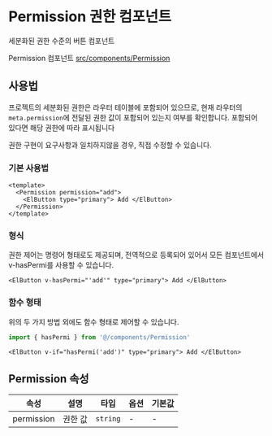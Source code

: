 # Permission 권한 컴포넌트

세분화된 권한 수준의 버튼 컴포넌트

Permission 컴포넌트 [src/components/Permission](https://github.com/web2-solution/web2-vue-framework/tree/demo/src/components/Permission)

## 사용법

프로젝트의 세분화된 권한은 라우터 테이블에 포함되어 있으므로, 현재 라우터의 `meta.permission`에 전달된 권한 값이 포함되어 있는지 여부를 확인합니다. 포함되어 있다면 해당 권한에 따라 표시됩니다

권한 구현이 요구사항과 일치하지않을 경우, 직접 수정할 수 있습니다.

### 기본 사용법

```vue
<template>
  <Permission permission="add">
    <ElButton type="primary"> Add </ElButton>
  </Permission>
</template>

```

### 형식

권한 제어는 명령어 형태로도 제공되며, 전역적으로 등록되어 있어서 모든 컴포넌트에서 v-hasPermi를 사용할 수 있습니다.

```vue
<ElButton v-hasPermi="'add'" type="primary"> Add </ElButton>

```

### 함수 형태

위의 두 가지 방법 외에도 함수 형태로 제어할 수 있습니다.

``` ts
import { hasPermi } from '@/components/Permission'

```

```vue
<ElButton v-if="hasPermi('add')" type="primary"> Add </ElButton>

```

## Permission 속성<span id="Permission"></span>

| 속성 | 설명 | 타입 | 옵션 | 기본값 |
| ---- | ---- | ---- | ---- | ---- |
| permission | 권한 값 | `string` | - | - |
